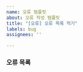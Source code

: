```yaml
---
name: 오류 템플릿
about: 오류 작성 템플릿
title: "[오류] 오류 목록 적기"
labels: bug
assignees: ''

---
```


### 오류 목록
>
